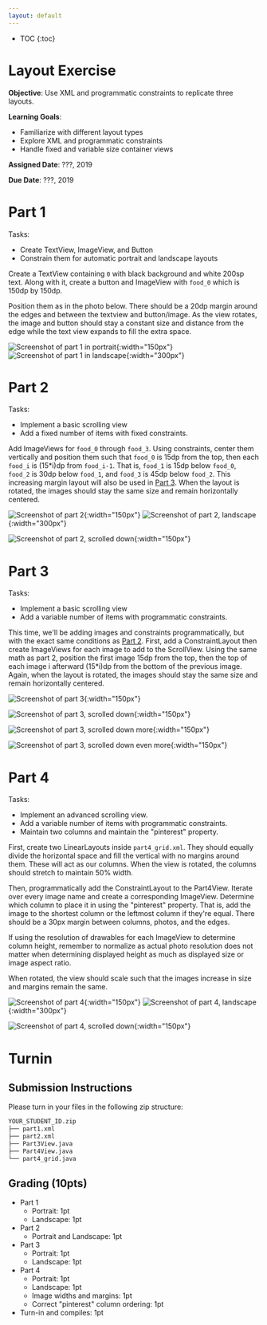 ```yaml
---
layout: default
---
```


* TOC
{:toc}

# Layout Exercise

**Objective**: Use XML and programmatic constraints to replicate three layouts.

**Learning Goals**:
- Familiarize with different layout types
- Explore XML and programmatic constraints
- Handle fixed and variable size container views

**Assigned Date**: ???, 2019

**Due Date**: ???, 2019

# Part 1

Tasks:
- Create TextView, ImageView, and Button
- Constrain them for automatic portrait and landscape layouts

Create a TextView containing `0` with black background and white 200sp text. Along with it, create a button and ImageView with `food_0` which is 150dp by 150dp.

Position them as in the photo below. There should be a 20dp margin around the edges and between the textview and button/image. As the view rotates, the image and button should stay a constant size and distance from the edge while the text view expands to fill the extra space.

![Screenshot of part 1 in portrait ](layout-img/1_portrait.png){:width="150px"}
![Screenshot of part 1 in landscape](layout-img/1_landscape.png){:width="300px"}

# Part 2

Tasks:
- Implement a basic scrolling view
- Add a fixed number of items with fixed constraints.

Add ImageViews for `food_0` through `food_3`. Using constraints, center them vertically and position them such that `food_0` is 15dp from the top, then each `food_i` is (15*i)dp from `food_i-1`. That is, `food_1` is 15dp below `food_0`, `food_2` is 30dp below `food_1`, and `food_3` is 45dp below `food_2`. This increasing margin layout will also be used in [Part 3](#part-3). When the layout is rotated, the images should stay the same size and remain horizontally centered.

![Screenshot of part 2](layout-img/2_0.png){:width="150px"}
![Screenshot of part 2, landscape](layout-img/2_landscape.png){:width="300px"}

![Screenshot of part 2, scrolled down](layout-img/2_1.png){:width="150px"}



# Part 3

Tasks:
- Implement a basic scrolling view
- Add a variable number of items with programmatic constraints.

This time, we'll be adding images and constraints programmatically, but with the exact same conditions as [Part 2](#part-2). First, add a ConstraintLayout then create ImageViews for each image to add to the ScrollView. Using the same math as part 2, position the first image 15dp from the top, then the top of each image i afterward (15*i)dp from the bottom of the previous image. Again, when the layout is rotated, the images should stay the same size and remain horizontally centered.

![Screenshot of part 3](layout-img/2_0.png){:width="150px"}

![Screenshot of part 3, scrolled down](layout-img/2_1.png){:width="150px"}

![Screenshot of part 3, scrolled down more](layout-img/2_1.png){:width="150px"}

![Screenshot of part 3, scrolled down even more](layout-img/2_1.png){:width="150px"}

# Part 4

Tasks:
- Implement an advanced scrolling view.
- Add a variable number of items with programmatic constraints.
- Maintain two columns and maintain the "pinterest" property.

First, create two LinearLayouts inside `part4_grid.xml`. They should equally divide the horizontal space and fill the vertical with no margins around them. These will act as our columns. When the view is rotated, the columns should stretch to maintain 50% width.

Then, programmatically add the ConstraintLayout to the Part4View. Iterate over every image name and create a corresponding ImageView. Determine which column to place it in using the "pinterest" property. That is, add the image to the shortest column or the leftmost column if they're equal. There should be a 30px margin between columns, photos, and the edges.

If using the resolution of drawables for each ImageView to determine column height, remember to normalize as actual photo resolution does not matter when determining displayed height as much as displayed size or image aspect ratio.

When rotated, the view should scale such that the images increase in size and margins remain the same.

![Screenshot of part 4](layout-img/4_0.png){:width="150px"}
![Screenshot of part 4, landscape](layout-img/4_landscape.png){:width="300px"}

![Screenshot of part 4, scrolled down](layout-img/4_1.png){:width="150px"}

# Turnin
## Submission Instructions

Please turn in your files in the following zip structure:

```bash
YOUR_STUDENT_ID.zip
├── part1.xml
├── part2.xml
├── Part3View.java
├── Part4View.java
└── part4_grid.java
```

## Grading (10pts)

- Part 1
  - Portrait: 1pt
  - Landscape: 1pt
- Part 2
  - Portrait and Landscape: 1pt
- Part 3
  - Portrait: 1pt
  - Landscape: 1pt
- Part 4
  - Portrait: 1pt
  - Landscape: 1pt
  - Image widths and margins: 1pt
  - Correct "pinterest" column ordering: 1pt
- Turn-in and compiles: 1pt
